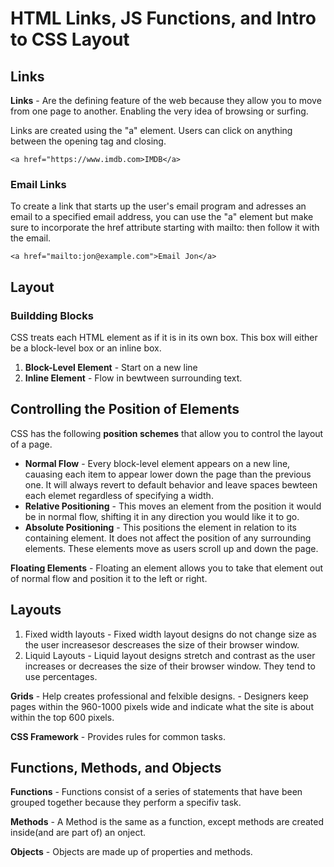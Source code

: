 # HTML Links, JS Functions, and Intro to CSS Layout

## Links

**Links** - Are the defining feature of the web because they allow you to move from one page to another. Enabling the very idea of browsing or surfing.

Links are created using the "a" element. Users can click on anything between the opening tag and closing.

```
<a href="https://www.imdb.com>IMDB</a>
```

### Email Links

To create a link that starts up the user's email program and adresses an email to a specified email address, you can use the "a" element but make sure to incorporate the href attribute starting with mailto: then follow it with the email.

```
<a href="mailto:jon@example.com">Email Jon</a>
```

## Layout

### Buildding Blocks

CSS treats each HTML element as if it is in its own box. This box will either be a block-level box or an inline box.

1. **Block-Level Element** - Start on a new line
2. **Inline Element** - Flow in bewtween surrounding text.

## Controlling the Position of Elements

CSS has the following **position schemes** that allow you to control the layout of a page.

- **Normal Flow** - Every block-level element appears on a new line, cauasing each item to appear lower down the page than the previous one. It will always revert to default behavior and leave spaces bewteen each elemet regardless of specifying a width.
- **Relative Positioning** - This moves an element from the position it would be in normal flow, shifting it in any direction you would like it to go.
- **Absolute Positioning** - This positions the element in relation to its containing element. It does not affect the position of any surrounding elements. These elements move as users scroll up and down the page.

**Floating Elements** - Floating an element allows you to take that element out of normal flow and position it to the left or right.

## Layouts

1. Fixed width layouts - Fixed width layout designs do not change size as the user increasesor descreases the size of their browser window.
2. Liquid Layouts - Liquid layout designs stretch and contrast as the user increases or decreases the size of their browser window. They tend to use percentages.

**Grids** - Help creates professional and felxible designs. - Designers keep pages within the 960-1000 pixels wide and indicate what the site is about within the top 600 pixels.

**CSS Framework** - Provides rules for common tasks.

## Functions, Methods, and Objects

**Functions** - Functions consist of a series of statements that have been grouped together because they perform a specifiv task.

**Methods** - A Method is the same as a function, except methods are created inside(and are part of) an onject.

**Objects** - Objects are made up of properties and methods.
